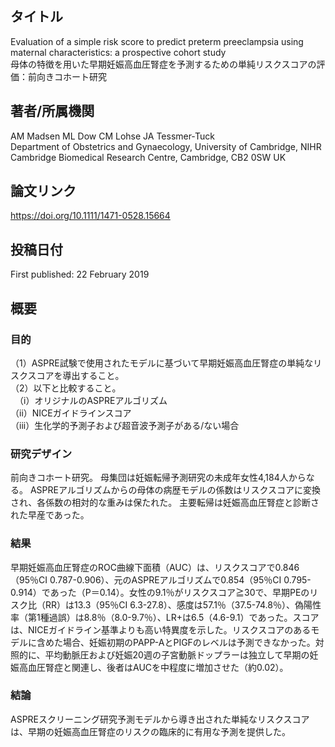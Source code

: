 ## タイトル
Evaluation of a simple risk score to predict preterm preeclampsia using maternal characteristics: a prospective cohort study  
母体の特徴を用いた早期妊娠高血圧腎症を予測するための単純リスクスコアの評価：前向きコホート研究

## 著者/所属機関
AM Madsen  ML Dow  CM Lohse  JA Tessmer‐Tuck  
Department of Obstetrics and Gynaecology, University of Cambridge, NIHR Cambridge Biomedical Research Centre, Cambridge, CB2 0SW UK

## 論文リンク
https://doi.org/10.1111/1471-0528.15664

## 投稿日付
First published: 22 February 2019

## 概要
### 目的
（1）ASPRE試験で使用されたモデルに基づいて早期妊娠高血圧腎症の単純なリスクスコアを導出すること。  
（2）以下と比較すること。  
　（i）オリジナルのASPREアルゴリズム  
  （ii）NICEガイドラインスコア  
  （iii）生化学的予測子および超音波予測子がある/ない場合

### 研究デザイン
前向きコホート研究。
母集団は妊娠転帰予測研究の未成年女性4,184人からなる。
ASPREアルゴリズムからの母体の病歴モデルの係数はリスクスコアに変換され、各係数の相対的な重みは保たれた。
主要転帰は妊娠高血圧腎症と診断された早産であった。

### 結果
早期妊娠高血圧腎症のROC曲線下面積（AUC）は、リスクスコアで0.846（95％CI 0.787-0.906）、元のASPREアルゴリズムで0.854（95％CI 0.795-0.914）であった（P＝0.14）。女性の9.1％がリスクスコア≧30で、早期PEのリスク比（RR）は13.3（95％CI 6.3-27.8）、感度は57.1％（37.5-74.8％）、偽陽性率（第1種過誤）は8.8％（8.0-9.7％）、LR+は6.5（4.6-9.1）であった。スコアは、NICEガイドライン基準よりも高い特異度を示した。リスクスコアのあるモデルに含めた場合、妊娠初期のPAPP-AとPIGFのレベルは予測できなかった。対照的に、平均動脈圧および妊娠20週の子宮動脈ドップラーは独立して早期の妊娠高血圧腎症と関連し、後者はAUCを中程度に増加させた（約0.02）。

### 結論
ASPREスクリーニング研究予測モデルから導き出された単純なリスクスコアは、早期の妊娠高血圧腎症のリスクの臨床的に有用な予測を提供した。
